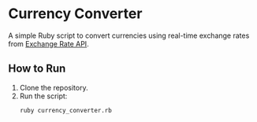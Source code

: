 # Currency Converter

A simple Ruby script to convert currencies using real-time exchange rates from [Exchange Rate API](https://exchangerate.host).

## How to Run
1. Clone the repository.
2. Run the script:
   ```bash
   ruby currency_converter.rb
